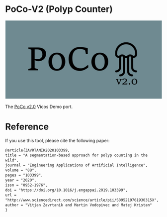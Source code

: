# PoCo-V2 (Polyp Counter)

<p align="center">
  <img src="./readme_res/splash.png" alt="splash png" />
</p>

The [PoCo v2.0](https://github.com/VitjanZ/PoCo_V2) Vicos Demo port.

# Reference
If you use this tool, please cite the following paper:
```
@article{ZAVRTANIK2020103399,
title = "A segmentation-based approach for polyp counting in the wild",
journal = "Engineering Applications of Artificial Intelligence",
volume = "88",
pages = "103399",
year = "2020",
issn = "0952-1976",
doi = "https://doi.org/10.1016/j.engappai.2019.103399",
url = "http://www.sciencedirect.com/science/article/pii/S095219761930315X",
author = "Vitjan Zavrtanik and Martin Vodopivec and Matej Kristan"
}
```
